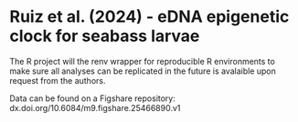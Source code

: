 # Ruiz et al. (2024) - eDNA epigenetic clock for seabass larvae

The R project will the renv wrapper for reproducible R environments to make sure all analyses can be replicated in the future is avalaible upon request from the authors.

Data can be found on a Figshare repository: dx.doi.org/10.6084/m9.figshare.25466890.v1
